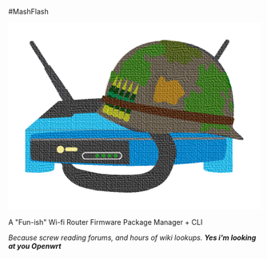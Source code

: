 #MashFlash

![image](logo.png)

A "Fun-ish" Wi-fi Router Firmware Package Manager + CLI

*Because screw reading forums, and hours of wiki lookups. **Yes i'm looking at you Openwrt***


